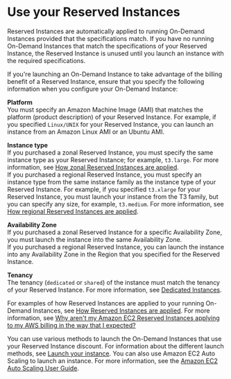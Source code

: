 # Use your Reserved Instances<a name="using-reserved-instances"></a>

Reserved Instances are automatically applied to running On\-Demand Instances provided that the specifications match\. If you have no running On\-Demand Instances that match the specifications of your Reserved Instance, the Reserved Instance is unused until you launch an instance with the required specifications\. 

If you're launching an On\-Demand Instance to take advantage of the billing benefit of a Reserved Instance, ensure that you specify the following information when you configure your On\-Demand Instance:

**Platform**  
You must specify an Amazon Machine Image \(AMI\) that matches the platform \(product description\) of your Reserved Instance\. For example, if you specified `Linux/UNIX` for your Reserved Instance, you can launch an instance from an Amazon Linux AMI or an Ubuntu AMI\.

**Instance type**  
If you purchased a zonal Reserved Instance, you must specify the same instance type as your Reserved Instance; for example, `t3.large`\. For more information, see [How zonal Reserved Instances are applied](apply_ri.md#apply-zonal-ri)\.  
If you purchased a regional Reserved Instance, you must specify an instance type from the same instance family as the instance type of your Reserved Instance\. For example, if you specified `t3.xlarge` for your Reserved Instance, you must launch your instance from the T3 family, but you can specify any size, for example, `t3.medium`\. For more information, see [How regional Reserved Instances are applied](apply_ri.md#apply-regional-ri)\.

**Availability Zone**  
If you purchased a zonal Reserved Instance for a specific Availability Zone, you must launch the instance into the same Availability Zone\.  
If you purchased a regional Reserved Instance, you can launch the instance into any Availability Zone in the Region that you specified for the Reserved Instance\.

**Tenancy**  
The tenancy \(`dedicated` or `shared`\) of the instance must match the tenancy of your Reserved Instance\. For more information, see [Dedicated Instances](dedicated-instance.md)\.

For examples of how Reserved Instances are applied to your running On\-Demand Instances, see [How Reserved Instances are applied](apply_ri.md)\. For more information, see [Why aren't my Amazon EC2 Reserved Instances applying to my AWS billing in the way that I expected?](http://aws.amazon.com/premiumsupport/knowledge-center/reserved-instance-applying-why/)

You can use various methods to launch the On\-Demand Instances that use your Reserved Instance discount\. For information about the different launch methods, see [Launch your instance](LaunchingAndUsingInstances.md)\. You can also use Amazon EC2 Auto Scaling to launch an instance\. For more information, see the [Amazon EC2 Auto Scaling User Guide](https://docs.aws.amazon.com/autoscaling/latest/userguide/what-is-amazon-ec2-auto-scaling.html)\.